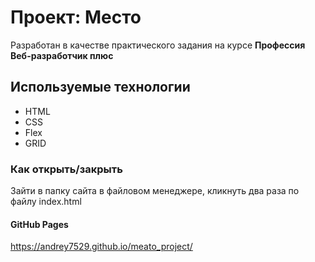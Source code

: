 # Проект: Место

Разработан в качестве практического задания на курсе **Профессия Веб-разработчик плюс**

## Используемые технологии
* HTML
* CSS 
* Flex
* GRID

### Как открыть/закрыть

Зайти в папку сайта в файловом менеджере, кликнуть два раза по файлу index.html

#### GitHub Pages

https://andrey7529.github.io/meato_project/
